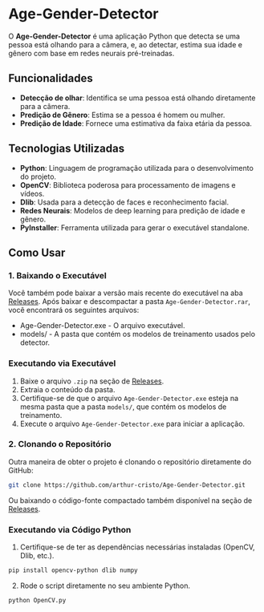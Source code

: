 # Age-Gender-Detector

O **Age-Gender-Detector** é uma aplicação Python que detecta se uma pessoa está olhando para a câmera, e, ao detectar, estima sua idade e gênero com base em redes neurais pré-treinadas.

## Funcionalidades

- **Detecção de olhar**: Identifica se uma pessoa está olhando diretamente para a câmera.
- **Predição de Gênero**: Estima se a pessoa é homem ou mulher.
- **Predição de Idade**: Fornece uma estimativa da faixa etária da pessoa.

## Tecnologias Utilizadas

- **Python**: Linguagem de programação utilizada para o desenvolvimento do projeto.
- **OpenCV**: Biblioteca poderosa para processamento de imagens e vídeos.
- **Dlib**: Usada para a detecção de faces e reconhecimento facial.
- **Redes Neurais**: Modelos de deep learning para predição de idade e gênero.
- **PyInstaller**: Ferramenta utilizada para gerar o executável standalone.

## Como Usar

### 1. Baixando o Executável

Você também pode baixar a versão mais recente do executável na aba [Releases](https://github.com/arthur-cristo/Age-Gender-Detector/releases/latest). Após baixar e descompactar a pasta `Age-Gender-Detector.rar`, você encontrará os seguintes arquivos:
- Age-Gender-Detector.exe - O arquivo executável.
- models/ - A pasta que contém os modelos de treinamento usados pelo detector.

### Executando via Executável
1. Baixe o arquivo `.zip` na seção de [Releases](https://github.com/arthur-cristo/Age-Gender-Detector/releases/latest).
2. Extraia o conteúdo da pasta.
3. Certifique-se de que o arquivo `Age-Gender-Detector.exe` esteja na mesma pasta que a pasta `models/`, que contém os modelos de treinamento.
4. Execute o arquivo `Age-Gender-Detector.exe` para iniciar a aplicação.
### 2. Clonando o Repositório

Outra maneira de obter o projeto é clonando o repositório diretamente do GitHub:

```bash
git clone https://github.com/arthur-cristo/Age-Gender-Detector.git
```
Ou baixando o código-fonte compactado também disponível na seção de [Releases](https://github.com/arthur-cristo/Age-Gender-Detector/releases/latest).
### Executando via Código Python
1. Certifique-se de ter as dependências necessárias instaladas (OpenCV, Dlib, etc.).
```bash
pip install opencv-python dlib numpy 
```
2. Rode o script diretamente no seu ambiente Python.
```bash
python OpenCV.py
```